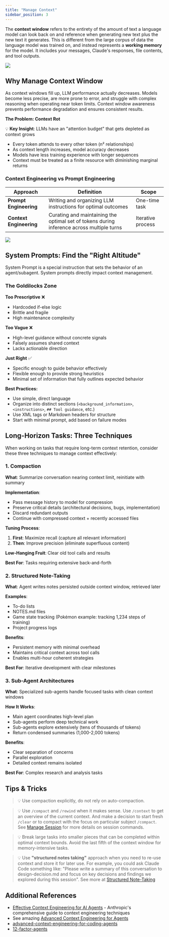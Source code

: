 ```yaml
---
title: "Manage Context"
sidebar_position: 3
---
```


The **context window** refers to the entirety of the amount of text a language model can look back on and reference when generating new text plus the new text it generates. This is different from the large corpus of data the language model was trained on, and instead represents a **working memory** for the model. It includes your messages, Claude's responses, file contents, and tool outputs. 

![](/img/context1.png)

## Why Manage Context Window

As context windows fill up, LLM performance actually decreases. Models become less precise, are more prone to error, and struggle with complex reasoning when operating near token limits. Context window awareness prevents performance degradation and ensures consistent results.

**The Problem: Context Rot**

💡 **Key Insight**: LLMs have an "attention budget" that gets depleted as context grows

- Every token attends to every other token (n² relationships)
- As context length increases, model accuracy decreases
- Models have less training experience with longer sequences
- Context must be treated as a finite resource with diminishing marginal returns



### Context Engineering vs Prompt Engineering

| Approach | Definition | Scope |
|----------|------------|-------|
| **Prompt Engineering** | Writing and organizing LLM instructions for optimal outcomes | One-time task |
| **Context Engineering** | Curating and maintaining the optimal set of tokens during inference across multiple turns | Iterative process |

![](/img/context2.png)

## System Prompts: Find the "Right Altitude"

System Prompt is a special instruction that sets the behavior of an agent/subagent. System prompts directly impact context management.

### The Goldilocks Zone

**Too Prescriptive** ❌
- Hardcoded if-else logic
- Brittle and fragile
- High maintenance complexity

**Too Vague** ❌
- High-level guidance without concrete signals
- Falsely assumes shared context
- Lacks actionable direction

**Just Right** ✅
- Specific enough to guide behavior effectively
- Flexible enough to provide strong heuristics
- Minimal set of information that fully outlines expected behavior

**Best Practices:**
- Use simple, direct language
- Organize into distinct sections (`<background_information>`, `<instructions>`, `## Tool guidance`, etc.)
- Use XML tags or Markdown headers for structure
- Start with minimal prompt, add based on failure modes

## Long-Horizon Tasks: Three Techniques

When working on tasks that require long-term context retention, consider these three techniques to manage context effectively:

### 1. Compaction
**What**: Summarize conversation nearing context limit, reinitiate with summary

**Implementation**:
- Pass message history to model for compression
- Preserve critical details (architectural decisions, bugs, implementation)
- Discard redundant outputs
- Continue with compressed context + recently accessed files

**Tuning Process**:
1. **First**: Maximize recall (capture all relevant information)
2. **Then**: Improve precision (eliminate superfluous content)

**Low-Hanging Fruit**: Clear old tool calls and results

**Best For**: Tasks requiring extensive back-and-forth

### 2. Structured Note-Taking
**What**: Agent writes notes persisted outside context window, retrieved later

**Examples**:
- To-do lists
- NOTES.md files
- Game state tracking (Pokémon example: tracking 1,234 steps of training)
- Project progress logs

**Benefits**:
- Persistent memory with minimal overhead
- Maintains critical context across tool calls
- Enables multi-hour coherent strategies

**Best For**: Iterative development with clear milestones

### 3. Sub-Agent Architectures
**What**: Specialized sub-agents handle focused tasks with clean context windows

**How It Works**:
- Main agent coordinates high-level plan
- Sub-agents perform deep technical work
- Sub-agents explore extensively (tens of thousands of tokens)
- Return condensed summaries (1,000-2,000 tokens)

**Benefits**:
- Clear separation of concerns
- Parallel exploration
- Detailed context remains isolated

**Best For**: Complex research and analysis tasks

## Tips & Tricks

> 💡 Use compaction explicitly, do not rely on auto-compaction.

> 💡 Use `/compact` and `/rewind` when it makes sense. Use `/context` to get an overview of the current context. And make a decision to start fresh `/clear` or to compact with the focus on particular subject `/compact`. See [Manage Session](/tips-and-tricks/manage-sessions) for more details on session commands.

> 💡 Break large tasks into smaller pieces that can be completed within optimal context bounds. Avoid the last fifth of the context window for memory-intensive tasks.

> 💡 Use **"structured notes taking"** approach when you need to re-use context and store it for later use. For example, you could ask Claude Code something like: "Please write a summary of this conversation to design-decision.md and focus on key decisions and findings we explored during this session". See more at [Structured Note-Taking](/tips-and-tricks/structured-note-taking)

## Additional References

- [Effective Context Engineering for AI Agents](https://www.anthropic.com/engineering/effective-context-engineering-for-ai-agents) - Anthropic's comprehensive guide to context engineering techniques
- See amazing [Advanced Context Engineering for Agents](https://www.youtube.com/watch?v=IS_y40zY-hc)
- [advanced-context-engineering-for-coding-agents](https://github.com/humanlayer/advanced-context-engineering-for-coding-agents)
- [12-factor-agents](https://github.com/humanlayer/12-factor-agents)